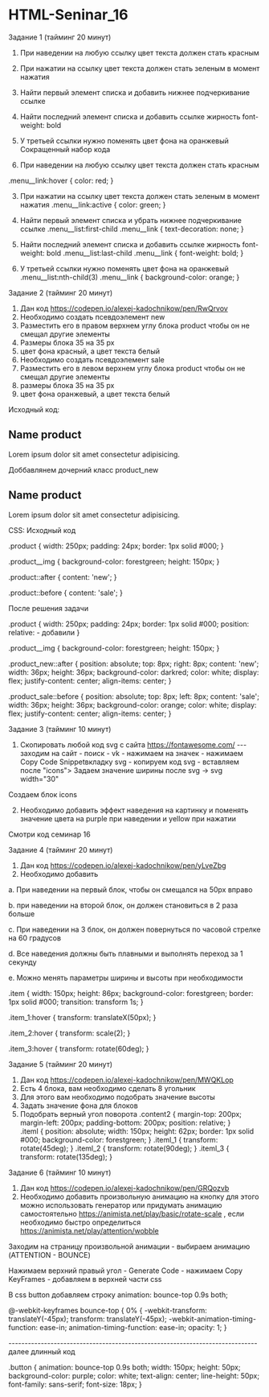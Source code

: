 # HTML-Seninar_16
Задание 1 (тайминг 20 минут)
1. При наведении на любую ссылку цвет текста должен стать красным
2. При нажатии на ссылку цвет текста должен стать зеленым в момент нажатия
3. Найти первый элемент списка и добавить нижнее подчеркивание ссылке
4. Найти последний элемент списка и добавить ссылке жирность font-weight: bold
5. У третьей ссылки нужно поменять цвет фона на оранжевый Сокращенный набор кода
 
1. При наведении на любую ссылку цвет текста должен стать красным
   
 .menu__link:hover {
     color: red;
 }

3. При нажатии на ссылку цвет текста должен стать зеленым в момент нажатия
.menu__link:active {
    color: green;
}

4. Найти первый элемент списка и убрать нижнее подчеркивание ссылке
.menu__list:first-child .menu__link {
    text-decoration: none;
}

5. Найти последний элемент списка и добавить ссылке жирность font-weight: bold
.menu__list:last-child .menu__link {
    font-weight: bold;
}

6. У третьей ссылки нужно поменять цвет фона на оранжевый 
.menu__list:nth-child(3) .menu__link {
    background-color: orange;
}


Задание 2 (тайминг 20 минут)
1. Дан код https://codepen.io/alexej-kadochnikow/pen/RwQrvov
2. Необходимо создать псевдоэлемент new
3. Разместить его в правом верхнем углу блока product чтобы он не смещал другие элементы
4. Размеры блока 35 на 35 px
5. цвет фона красный, а цвет текста белый
6. Необходимо создать псевдоэлемент sale
7. Разместить его в левом верхнем углу блока product чтобы он не смещал другие элементы
8. размеры блока 35 на 35 px
9. цвет фона оранжевый, а цвет текста белый

Исходный код:

 <div class="product">
   <div class="product__img"></div>
   <h2 class="product__name">Name product</h2>
   <p class="product__text">Lorem ipsum dolor sit amet consectetur adipisicing.</p>
 </div>

Доббавлянем дочерний класс product_new 

 <div class="product product_new">
   <div class="product__img"></div>
   <h2 class="product__name">Name product</h2>
   <p class="product__text">Lorem ipsum dolor sit amet consectetur adipisicing.</p>
 </div>

CSS:
Исходный код 

.product {
  width: 250px;
  padding: 24px;
  border: 1px solid #000;
}

.product__img {
  background-color: forestgreen;
  height: 150px;
}

.product::after {
  content: 'new';
}

.product::before {
  content: 'sale';
}

После решения задачи

.product {
  width: 250px;
  padding: 24px;
  border: 1px solid #000;
  position: relative: - добавили
}

.product__img {
  background-color: forestgreen;
  height: 150px;
}

.product_new::after {
    position: absolute;
    top: 8px;
    right: 8px;
    content: 'new';
    width: 36px;
    height: 36px;
    background-color: darkred;
    color: white;
    display: flex;
    justify-content: center;
    align-items: center;
  }
  
  .product_sale::before {
    position: absolute;
    top: 8px;
    left: 8px;
    content: 'sale';
    width: 36px;
    height: 36px;
    background-color: orange;
    color: white;
    display: flex;
    justify-content: center;
    align-items: center;
  }

Задание 3 (тайминг 10 минут)

1. Скопировать любой код svg с сайта https://fontawesome.com/
--- заходим на сайт - поиск - vk - нажимаем на значек - нажимаем Copy Code Snippetвкладку svg - копируем код svg - вставляем после "icons">
Задаем значение ширины после svg -> svg width="30"

Создаем блок icons

2. Необходимо добавить эффект наведения на картинку и поменять значение цвета на 
purple при наведении и yellow при нажатии

Смотри код семинар 16

Задание 4 (тайминг 20 минут)
1. Дан код https://codepen.io/alexej-kadochnikow/pen/yLveZbg
2. Необходимо добавить
   
a. При наведении на первый блок, чтобы он смещался на 50px вправо

b. при наведении на второй блок, он должен становиться в 2 раза больше

c. При наведении на 3 блок, он должен повернуться по часовой стрелке на 60 градусов

d. Все наведения должны быть плавными и выполнять переход за 1 секунду

e. Можно менять параметры ширины и высоты при необходимости

.item {
    width: 150px;
    height: 86px;
    background-color: forestgreen;
    border: 1px solid #000;
    transition: transform 1s;
  }
  
  .item_1:hover {
    transform: translateX(50px);
  }

  .item_2:hover {
    transform: scale(2);
  }

  .item_3:hover {
    transform: rotate(60deg);
  }

Задание 5 (тайминг 20 минут)

1. Дан код https://codepen.io/alexej-kadochnikow/pen/MWQKLop
2. Есть 4 блока, вам необходимо сделать 8 угольник 
3. Для этого вам необходимо подобрать значение высоты
4. Задать значение фона для блоков
5. Подобрать верный угол поворота
.content2 {
    margin-top: 200px;
    margin-left: 200px;
    padding-bottom: 200px;
    position: relative;
  }  
  .iteml {
    position: absolute;
    width: 150px;
    height: 62px;
    border: 1px solid #000;
    background-color: forestgreen;
  }
  .iteml_1 {
    transform: rotate(45deg);
  }
  .iteml_2 {
    transform: rotate(90deg);
  }
  .iteml_3 {
    transform: rotate(135deg);
  }

Задание 6 (тайминг 10 минут)

1. Дан код https://codepen.io/alexej-kadochnikow/pen/GRQozvb
2. Необходимо добавить произвольную анимацию на кнопку для этого можно 
использовать генератор или придумать анимацию самостоятельно 
https://animista.net/play/basic/rotate-scale  , если необходимо быстро определиться 
https://animista.net/play/attention/wobble

Заходим на страницу произвольной анимации - выбираем анимацию (ATTENTION - BOUNCE)

Нажимаем верхний правый угол - Generate Code - нажимаем Copy KeyFrames - добавляем в верхней части css

В css button добавляем строку animation: bounce-top 0.9s both;

 @-webkit-keyframes bounce-top {
     0% {
       -webkit-transform: translateY(-45px);
               transform: translateY(-45px);
       -webkit-animation-timing-function: ease-in;
               animation-timing-function: ease-in;
       opacity: 1;
     }
    
----------------------------------------------------------------------------- далее длинный код

   .button {
     animation: bounce-top 0.9s both;
     width: 150px;
     height: 50px;
     background-color: purple;
     color: white;
     text-align: center;
     line-height: 50px;
     font-family: sans-serif;
     font-size: 18px;
   }

